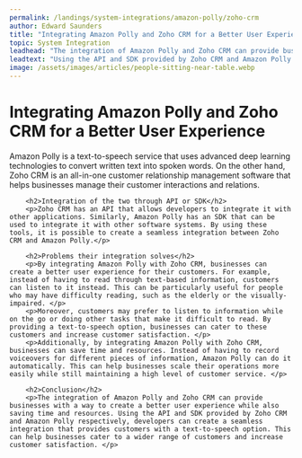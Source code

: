 ```yaml
---
permalink: /landings/system-integrations/amazon-polly/zoho-crm
author: Edward Saunders
title: "Integrating Amazon Polly and Zoho CRM for a Better User Experience"
topic: System Integration
leadhead: "The integration of Amazon Polly and Zoho CRM can provide businesses with a way to create a better user experience while also saving time and resources"
leadtext: "Using the API and SDK provided by Zoho CRM and Amazon Polly respectively, developers can create a seamless integration that provides customers with a text-to-speech option. This can help businesses cater to a wider range of customers and increase customer satisfaction."
image: /assets/images/articles/people-sitting-near-table.webp
---
```

<div class="arttext">        <h1>Integrating Amazon Polly and Zoho CRM for a Better User Experience</h1>
        <p>Amazon Polly is a text-to-speech service that uses advanced deep learning technologies to convert written text into spoken words. On the other hand, Zoho CRM is an all-in-one customer relationship management software that helps businesses manage their customer interactions and relations. </p>
        
        <h2>Integration of the two through API or SDK</h2>
        <p>Zoho CRM has an API that allows developers to integrate it with other applications. Similarly, Amazon Polly has an SDK that can be used to integrate it with other software systems. By using these tools, it is possible to create a seamless integration between Zoho CRM and Amazon Polly.</p>
        
        <h2>Problems their integration solves</h2>
        <p>By integrating Amazon Polly with Zoho CRM, businesses can create a better user experience for their customers. For example, instead of having to read through text-based information, customers can listen to it instead. This can be particularly useful for people who may have difficulty reading, such as the elderly or the visually-impaired. </p>
        <p>Moreover, customers may prefer to listen to information while on the go or doing other tasks that make it difficult to read. By providing a text-to-speech option, businesses can cater to these customers and increase customer satisfaction. </p>
        <p>Additionally, by integrating Amazon Polly with Zoho CRM, businesses can save time and resources. Instead of having to record voiceovers for different pieces of information, Amazon Polly can do it automatically. This can help businesses scale their operations more easily while still maintaining a high level of customer service. </p>
        
        <h2>Conclusion</h2>
        <p>The integration of Amazon Polly and Zoho CRM can provide businesses with a way to create a better user experience while also saving time and resources. Using the API and SDK provided by Zoho CRM and Amazon Polly respectively, developers can create a seamless integration that provides customers with a text-to-speech option. This can help businesses cater to a wider range of customers and increase customer satisfaction. </p>
</div>